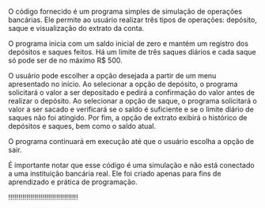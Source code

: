 O código fornecido é um programa simples de simulação de operações bancárias. Ele permite ao usuário realizar três tipos de operações: depósito, saque e visualização do extrato da conta.

O programa inicia com um saldo inicial de zero e mantém um registro dos depósitos e saques feitos. Há um limite de três saques diários e cada saque só pode ser de no máximo R$ 500.

O usuário pode escolher a opção desejada a partir de um menu apresentado no início. Ao selecionar a opção de depósito, o programa solicitará o valor a ser depositado e pedirá a confirmação do valor antes de realizar o depósito. Ao selecionar a opção de saque, o programa solicitará o valor a ser sacado e verificará se o saldo é suficiente e se o limite diário de saques não foi atingido. Por fim, a opção de extrato exibirá o histórico de depósitos e saques, bem como o saldo atual.

O programa continuará em execução até que o usuário escolha a opção de sair.

É importante notar que esse código é uma simulação e não está conectado a uma instituição bancária real. Ele foi criado apenas para fins de aprendizado e prática de programação.

!!!!!!!!!!!!!!!!!!!!!!!!!!!!!!!!!!!
